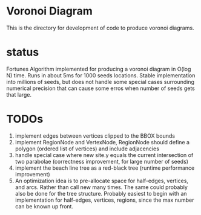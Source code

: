 # Voronoi Diagram

This is the directory for development of code to produce voronoi diagrams.

# status

Fortunes Algorithm implemented for producing a voronoi diagram in O(log N) time. Runs in about 5ms for 1000 seeds locations. Stable implementation into millions of seeds, but does not handle some special cases surrounding numerical precision that can cause some erros when number of seeds gets that large.

# TODOs
1. implement edges between vertices clipped to the BBOX bounds
1. implement RegionNode and VertexNode, RegionNode should define a polygon (ordered list of vertices) and include adjacencies
1. handle special case where new site.y equals the current intersection of two parabolae (correctness improvement, for large number of seeds)
1. implement the beach line tree as a red-black tree (runtime performance improvement)
1. An optimization idea is to pre-allocate space for half-edges, vertices, and arcs. Rather than call new many times. The same could probably
   also be done for the tree structure. Probably easiest to begin with an implementation for half-edges, vertices, regions, since the max 
   number can be known up front.